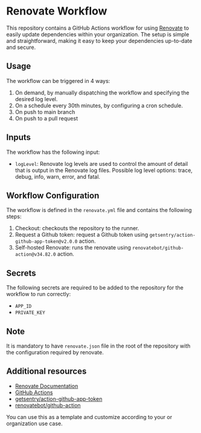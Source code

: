 # Renovate Workflow

This repository contains a GitHub Actions workflow for using [Renovate](https://renovatebot.com/) to easily update dependencies within your organization. The setup is simple and straightforward, making it easy to keep your dependencies up-to-date and secure.

## Usage

The workflow can be triggered in 4 ways:
1. On demand, by manually dispatching the workflow and specifying the desired log level.
2. On a schedule every 30th minutes, by configuring a cron schedule.
3. On push to main branch
4. On push to a pull request

## Inputs

The workflow has the following input:

- `logLevel`: Renovate log levels are used to control the amount of detail that is output in the Renovate log files. Possible log level options: trace, debug, info, warn, error, and fatal.

## Workflow Configuration

The workflow is defined in the `renovate.yml` file and contains the following steps:
1. Checkout: checkouts the repository to the runner.
2. Request a Github token: request a Github token using `getsentry/action-github-app-token@v2.0.0` action.
3. Self-hosted Renovate: runs the renovate using `renovatebot/github-action@v34.82.0` action.

## Secrets

The following secrets are required to be added to the repository for the workflow to run correctly:
- `APP_ID`
- `PRIVATE_KEY`

## Note

It is mandatory to have `renovate.json` file in the root of the repository with the configuration required by renovate.

## Additional resources

- [Renovate Documentation](https://renovatebot.com/docs)
- [GitHub Actions](https://docs.github.com/en/actions)
- [getsentry/action-github-app-token](https://github.com/getsentry/action-github-app-token)
- [renovatebot/github-action](https://github.com/renovatebot/github-action)

You can use this as a template and customize according to your or organization use case.
